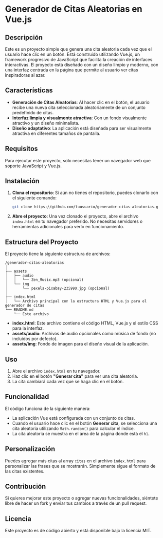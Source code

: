 # Generador de Citas Aleatorias en Vue.js

## Descripción

Este es un proyecto simple que genera una cita aleatoria cada vez que el usuario hace clic en un botón. Está construido utilizando Vue.js, un framework progresivo de JavaScript que facilita la creación de interfaces interactivas. El proyecto está diseñado con un diseño limpio y moderno, con una interfaz centrada en la página que permite al usuario ver citas inspiradoras al azar.

## Características

- **Generación de Citas Aleatorias**: Al hacer clic en el botón, el usuario recibe una nueva cita seleccionada aleatoriamente de un conjunto predefinido de citas.
- **Interfaz limpia y visualmente atractiva**: Con un fondo visualmente atractivo y un diseño minimalista.
- **Diseño adaptativo**: La aplicación está diseñada para ser visualmente atractiva en diferentes tamaños de pantalla.

## Requisitos

Para ejecutar este proyecto, solo necesitas tener un navegador web que soporte JavaScript y Vue.js.

## Instalación

1. **Clona el repositorio**:
   Si aún no tienes el repositorio, puedes clonarlo con el siguiente comando:

   ```bash
   git clone https://github.com/tuusuario/generador-citas-aleatorias.git
   ```

2. **Abre el proyecto**:
   Una vez clonado el proyecto, abre el archivo `index.html` en tu navegador preferido. No necesitas servidores o herramientas adicionales para verlo en funcionamiento.

## Estructura del Proyecto

El proyecto tiene la siguiente estructura de archivos:

```
/generador-citas-aleatorias
│
├── assets
│   ├── audio
│   │   └── Zen_Music.mp3 (opcional)
│   └── img
│       └── pexels-pixabay-235990.jpg (opcional)
│
├── index.html
│   └── Archivo principal con la estructura HTML y Vue.js para el generador de citas
└── README.md
    └── Este archivo
```

- **index.html**: Este archivo contiene el código HTML, Vue.js y el estilo CSS para la interfaz.
- **assets/audio**: Archivos de audio opcionales como música de fondo (no incluidos por defecto).
- **assets/img**: Fondo de imagen para el diseño visual de la aplicación.

## Uso

1. Abre el archivo `index.html` en tu navegador.
2. Haz clic en el botón **"Generar cita"** para ver una cita aleatoria.
3. La cita cambiará cada vez que se haga clic en el botón.

## Funcionalidad

El código funciona de la siguiente manera:

- La aplicación Vue está configurada con un conjunto de citas.
- Cuando el usuario hace clic en el botón **Generar cita**, se selecciona una cita aleatoria utilizando `Math.random()` para calcular el índice.
- La cita aleatoria se muestra en el área de la página donde está el `h1`.

## Personalización

Puedes agregar más citas al array `citas` en el archivo `index.html` para personalizar las frases que se mostrarán. Simplemente sigue el formato de las citas existentes.

## Contribución

Si quieres mejorar este proyecto o agregar nuevas funcionalidades, siéntete libre de hacer un fork y enviar tus cambios a través de un pull request.

## Licencia

Este proyecto es de código abierto y está disponible bajo la licencia MIT.
